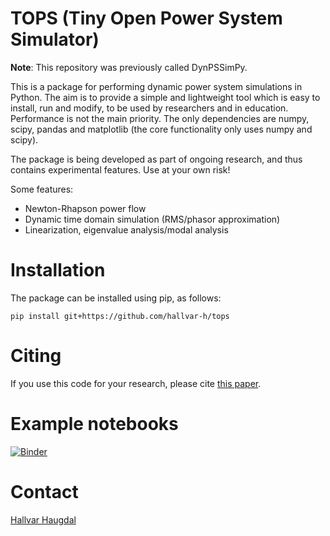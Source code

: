 # TOPS (**T**iny **O**pen **P**ower System **S**imulator)
**Note**: This repository was previously called DynPSSimPy.


This is a package for performing dynamic power system simulations in Python. The aim is to provide a simple and lightweight tool which is easy to install, run and modify, to be used by researchers and in education. Performance is not the main priority. The only dependencies are numpy, scipy, pandas and matplotlib (the core functionality only uses numpy and scipy).

The package is being developed as part of ongoing research, and thus contains experimental features. Use at your own risk!

Some features:
- Newton-Rhapson power flow
- Dynamic time domain simulation (RMS/phasor approximation)
- Linearization, eigenvalue analysis/modal analysis

# Installation
The package can be installed using pip, as follows:

`pip install git+https://github.com/hallvar-h/tops`

# Citing
If you use this code for your research, please cite [this paper](https://arxiv.org/abs/2101.02937).

# Example notebooks
[![Binder](https://mybinder.org/badge_logo.svg)](https://mybinder.org/v2/gh/hallvar-h/TOPS/HEAD?filepath=examples%2Fnotebooks)

# Contact
[Hallvar Haugdal](mailto:hallvhau@gmail.com)
